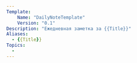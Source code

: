 ```yaml
---
Template:
    Name: "DailyNoteTemplate"
    Version: "0.1"
Description: "Ежедневная заметка за {{Title}}"
Aliases:
  - {{Title}}
Topics:
  - 
---
```

